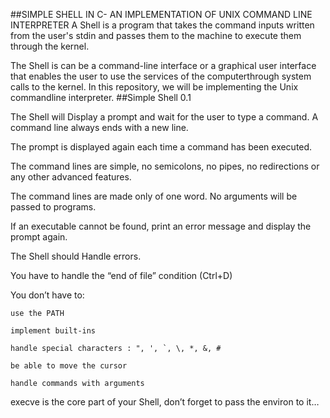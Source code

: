 ##SIMPLE SHELL IN C- AN IMPLEMENTATION OF UNIX COMMAND LINE INTERPRETER
A Shell is a program that takes the command inputs written from the user's stdin and passes them to the machine to execute them through the kernel. 

The Shell is can be a command-line interface or a graphical user interface that enables the user to use the services of the computerthrough system calls to the kernel. In this repository, we will be implementing the Unix commandline interpreter.
##Simple Shell 0.1

The Shell will Display a prompt and wait for the user to type a command. A command line always ends with a new line.

The prompt is displayed again each time a command has been executed.

The command lines are simple, no semicolons, no pipes, no redirections or any other advanced features.

The command lines are made only of one word. No arguments will be passed to programs.

If an executable cannot be found, print an error message and display the prompt again.

The Shell should Handle errors.

You have to handle the “end of file” condition (Ctrl+D)

You don’t have to:

	use the PATH

	implement built-ins

	handle special characters : ", ', `, \, *, &, #

	be able to move the cursor

	handle commands with arguments

execve is the core part of your Shell, don’t forget to pass the environ to it…
